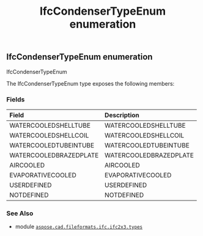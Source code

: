 ﻿---
title: IfcCondenserTypeEnum enumeration
second_title: Aspose.CAD for Python via .NET API References
description: 
type: docs
weight: 1910
url: /aspose.cad.fileformats.ifc.ifc2x3.types/ifccondensertypeenum/
is_root: false
---

## IfcCondenserTypeEnum enumeration

IfcCondenserTypeEnum



The IfcCondenserTypeEnum type exposes the following members:

### Fields
| Field | Description |
| :- | :- |
| WATERCOOLEDSHELLTUBE | WATERCOOLEDSHELLTUBE |
| WATERCOOLEDSHELLCOIL | WATERCOOLEDSHELLCOIL |
| WATERCOOLEDTUBEINTUBE | WATERCOOLEDTUBEINTUBE |
| WATERCOOLEDBRAZEDPLATE | WATERCOOLEDBRAZEDPLATE |
| AIRCOOLED | AIRCOOLED |
| EVAPORATIVECOOLED | EVAPORATIVECOOLED |
| USERDEFINED | USERDEFINED |
| NOTDEFINED | NOTDEFINED |



### See Also
* module [`aspose.cad.fileformats.ifc.ifc2x3.types`](..)
